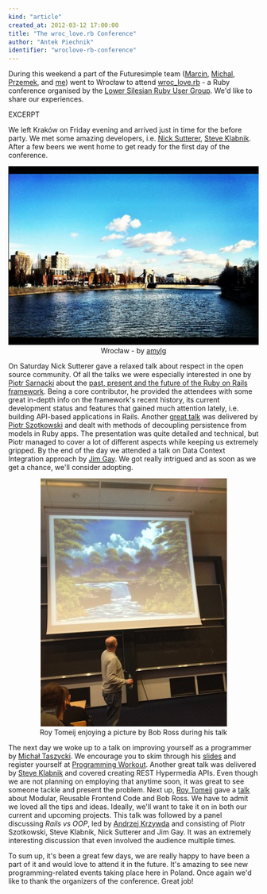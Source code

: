 ```yaml
---
kind: "article"
created_at: 2012-03-12 17:00:00
title: "The wroc_love.rb Conference"
author: "Antek Piechnik"
identifier: "wroclove-rb-conference"
---
```


During this weekend a part of the Futuresimple team
([Marcin](http://twitter.com/marcinbunsch),
[Michal](http://twitter.com/michalbugno),
[Przemek](http://twitter.com/powczarek), and
[me](http://twitter.com/antekpiechnik)) went to Wrocław to attend
[wroc_love.rb](http://wrocloverb.com) - a Ruby conference organised by
the [Lower Silesian Ruby User Group](http://www.drug.org.pl). We'd like
to share our experiences.

EXCERPT

We left Kraków on Friday evening and arrived just in time for the before
party.  We met some amazing developers, i.e. [Nick
Sutterer](http://twitter.com/apotonick), [Steve
Klabnik](http://twitter.com/steveklabnik). After a few beers we went
home to get ready for the first day of the conference.

<center>
  <img src="/images/wroclaw.png">
  <br/>
  <span class="note">Wrocław - by <a href="http://twitter.com/amylg">amylg</a></span>
</center>

On Saturday Nick Sutterer gave a relaxed talk about respect in the open
source community. Of all the talks we were especially interested in one
by [Piotr Sarnacki](http://twitter.com/drogus) about the [past, present
and the future of the Ruby on Rails
framework](http://rails-present-past-future.heroku.com/#1). Being a core
contributor, he provided the attendees with some great in-depth info on
the framework's recent history, its current development status and
features that gained much attention lately, i.e. building API-based
applications in Rails. Another [great
talk](http://decoupling-wrocloverb-2012.heroku.com/) was delivered by
[Piotr Szotkowski](http://twitter.com/chastell) and dealt with methods
of decoupling persistence from models in Ruby apps. The presentation was
quite detailed and technical, but Piotr managed to cover a lot of
different aspects while keeping us extremely gripped. By the end of the
day we attended a talk on Data Context Integration approach by [Jim
Gay](http://twitter.com/saturnflyer). We got really intrigued and as
soon as we get a chance, we'll consider adopting.

<center>
  <img src="/images/roy_talk.jpg">
  <br/>
  <span class="note">Roy Tomeij enjoying a picture by Bob Ross during his talk</span>
</center>

The next day we woke up to a talk on improving yourself as a programmer
by [Michał Taszycki](http://twitter.com/mehowte). We encourage you to
skim through his
[slides](http://speakerdeck.com/u/mehowte/p/programming-workout) and
register yourself at [Programming
Workout](http://programmingworkout.com). Another great talk was
delivered by [Steve Klabnik](http://twitter.com/steveklabnik) and
covered creating REST Hypermedia APIs. Even though we are not planning
on employing that anytime soon, it was great to see someone tackle and
present the problem. Next up, [Roy Tomeij](http://twitter.com/roy) gave
a [talk](http://roy.io/wl12) about Modular, Reusable Frontend Code and
Bob Ross. We have to admit we loved all the tips and ideas. Ideally,
we'll want to take it on in both our current and upcoming projects.
This talk was followed by a panel discussing _Rails vs OOP_, led by
[Andrzej Krzywda](http://twitter.com/andrzejkrzywda) and consisting of
Piotr Szotkowski, Steve Klabnik, Nick Sutterer and Jim Gay. It was an
extremely interesting discussion that even involved the audience
multiple times.

To sum up, it's been a great few days, we are really happy to have been
a part of it and would love to attend it in the future.  It's amazing to
see new programming-related events taking place here in Poland. Once again
we'd like to thank the organizers of the conference. Great job!
